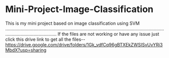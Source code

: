 # Mini-Project-Image-Classification
This is my mini project based on image classification using SVM ....................................................................................................................................................................
If the files are not working or have any issue just click this drive link to get all the files--
https://drive.google.com/drive/folders/1Gk_vdfCq96gBTXEkZWSISvUvYRi3MbdX?usp=sharing
